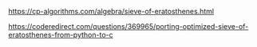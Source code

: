 https://cp-algorithms.com/algebra/sieve-of-eratosthenes.html

https://coderedirect.com/questions/369965/porting-optimized-sieve-of-eratosthenes-from-python-to-c


